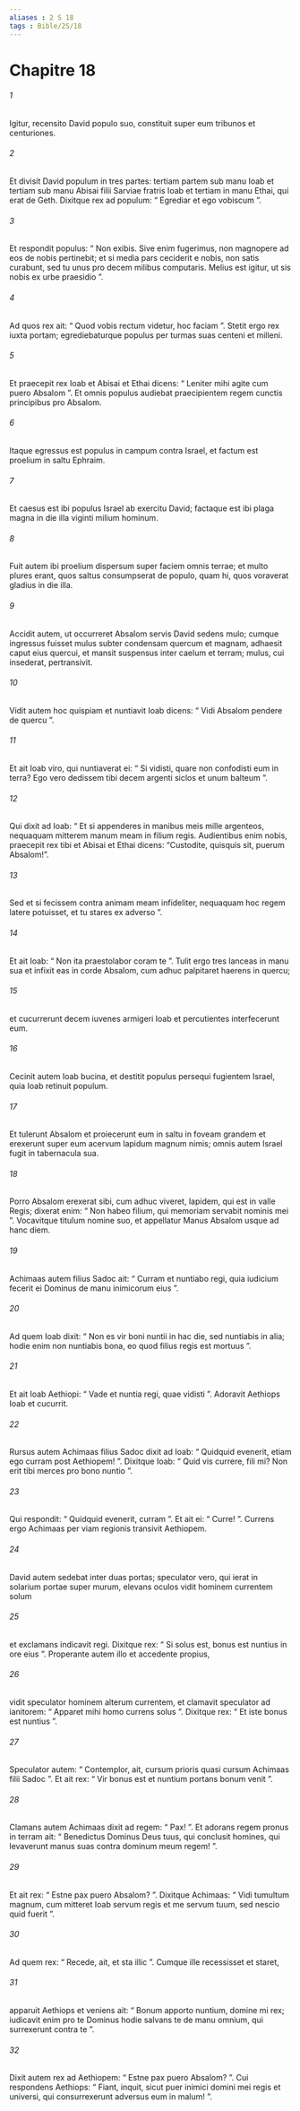 ```yaml
---
aliases : 2 S 18
tags : Bible/2S/18
---
```


# Chapitre 18

###### 1
Igitur, recensito David populo suo, constituit super eum tribunos et centuriones. 
###### 2
Et divisit David populum in tres partes: tertiam partem sub manu Ioab et tertiam sub manu Abisai filii Sarviae fratris Ioab et tertiam in manu Ethai, qui erat de Geth. Dixitque rex ad populum: “ Egrediar et ego vobiscum ”. 
###### 3
Et respondit populus: “ Non exibis. Sive enim fugerimus, non magnopere ad eos de nobis pertinebit; et si media pars ceciderit e nobis, non satis curabunt, sed tu unus pro decem milibus computaris. Melius est igitur, ut sis nobis ex urbe praesidio ”. 
###### 4
Ad quos rex ait: “ Quod vobis rectum videtur, hoc faciam ”. Stetit ergo rex iuxta portam; egrediebaturque populus per turmas suas centeni et milleni. 
###### 5
Et praecepit rex Ioab et Abisai et Ethai dicens: “ Leniter mihi agite cum puero Absalom ”. Et omnis populus audiebat praecipientem regem cunctis principibus pro Absalom.
###### 6
Itaque egressus est populus in campum contra Israel, et factum est proelium in saltu Ephraim. 
###### 7
Et caesus est ibi populus Israel ab exercitu David; factaque est ibi plaga magna in die illa viginti milium hominum. 
###### 8
Fuit autem ibi proelium dispersum super faciem omnis terrae; et multo plures erant, quos saltus consumpserat de populo, quam hi, quos voraverat gladius in die illa.
###### 9
Accidit autem, ut occurreret Absalom servis David sedens mulo; cumque ingressus fuisset mulus subter condensam quercum et magnam, adhaesit caput eius quercui, et mansit suspensus inter caelum et terram; mulus, cui insederat, pertransivit. 
###### 10
Vidit autem hoc quispiam et nuntiavit Ioab dicens: “ Vidi Absalom pendere de quercu ”.
###### 11
Et ait Ioab viro, qui nuntiaverat ei: “ Si vidisti, quare non confodisti eum in terra? Ego vero dedissem tibi decem argenti siclos et unum balteum ”. 
###### 12
Qui dixit ad Ioab: “ Et si appenderes in manibus meis mille argenteos, nequaquam mitterem manum meam in filium regis. Audientibus enim nobis, praecepit rex tibi et Abisai et Ethai dicens: “Custodite, quisquis sit, puerum Absalom!”. 
###### 13
Sed et si fecissem contra animam meam infideliter, nequaquam hoc regem latere potuisset, et tu stares ex adverso ”. 
###### 14
Et ait Ioab: “ Non ita praestolabor coram te ”. Tulit ergo tres lanceas in manu sua et infixit eas in corde Absalom, cum adhuc palpitaret haerens in quercu; 
###### 15
et cucurrerunt decem iuvenes armigeri Ioab et percutientes interfecerunt eum.
###### 16
Cecinit autem Ioab bucina, et destitit populus persequi fugientem Israel, quia Ioab retinuit populum. 
###### 17
Et tulerunt Absalom et proiecerunt eum in saltu in foveam grandem et erexerunt super eum acervum lapidum magnum nimis; omnis autem Israel fugit in tabernacula sua.
###### 18
Porro Absalom erexerat sibi, cum adhuc viveret, lapidem, qui est in valle Regis; dixerat enim: “ Non habeo filium, qui memoriam servabit nominis mei ”. Vocavitque titulum nomine suo, et appellatur Manus Absalom usque ad hanc diem.
###### 19
Achimaas autem filius Sadoc ait: “ Curram et nuntiabo regi, quia iudicium fecerit ei Dominus de manu inimicorum eius ”. 
###### 20
Ad quem Ioab dixit: “ Non es vir boni nuntii in hac die, sed nuntiabis in alia; hodie enim non nuntiabis bona, eo quod filius regis est mortuus ”. 
###### 21
Et ait Ioab Aethiopi: “ Vade et nuntia regi, quae vidisti ”. Adoravit Aethiops Ioab et cucurrit. 
###### 22
Rursus autem Achimaas filius Sadoc dixit ad Ioab: “ Quidquid evenerit, etiam ego curram post Aethiopem! ”. Dixitque Ioab: “ Quid vis currere, fili mi? Non erit tibi merces pro bono nuntio ”. 
###### 23
Qui respondit: “ Quidquid evenerit, curram ”. Et ait ei: “ Curre! ”. Currens ergo Achimaas per viam regionis transivit Aethiopem.
###### 24
David autem sedebat inter duas portas; speculator vero, qui ierat in solarium portae super murum, elevans oculos vidit hominem currentem solum 
###### 25
et exclamans indicavit regi. Dixitque rex: “ Si solus est, bonus est nuntius in ore eius ”. Properante autem illo et accedente propius, 
###### 26
vidit speculator hominem alterum currentem, et clamavit speculator ad ianitorem: “ Apparet mihi homo currens solus ”. Dixitque rex: “ Et iste bonus est nuntius ”. 
###### 27
Speculator autem: “ Contemplor, ait, cursum prioris quasi cursum Achimaas filii Sadoc ”. Et ait rex: “ Vir bonus est et nuntium portans bonum venit ”.
###### 28
Clamans autem Achimaas dixit ad regem: “ Pax! ”. Et adorans regem pronus in terram ait: “ Benedictus Dominus Deus tuus, qui conclusit homines, qui levaverunt manus suas contra dominum meum regem! ”. 
###### 29
Et ait rex: “ Estne pax puero Absalom? ”. Dixitque Achimaas: “ Vidi tumultum magnum, cum mitteret Ioab servum regis et me servum tuum, sed nescio quid fuerit ”. 
###### 30
Ad quem rex: “ Recede, ait, et sta illic ”. Cumque ille recessisset et staret, 
###### 31
apparuit Aethiops et veniens ait: “ Bonum apporto nuntium, domine mi rex; iudicavit enim pro te Dominus hodie salvans te de manu omnium, qui surrexerunt contra te ”. 
###### 32
Dixit autem rex ad Aethiopem: “ Estne pax puero Absalom? ”. Cui respondens Aethiops: “ Fiant, inquit, sicut puer inimici domini mei regis et universi, qui consurrexerunt adversus eum in malum! ”.
